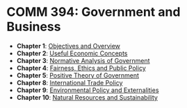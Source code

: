 # COMM 394: Government and Business

* **Chapter 1**: [Objectives and Overview](01-objectives-overview/README.md)
* **Chapter 2**: [Useful Economic Concepts](02-economic-concepts/README.md)
* **Chapter 3**: [Normative Analysis of Government](03-normative-analysis-of-government/README.md)
* **Chapter 4**: [Fairness, Ethics and Public Policy](04-fairness-ethics-public-policy/README.md)
* **Chapter 5**: [Positive Theory of Government](05-positive-theory-of-government/README.md)
* **Chapter 8**: [International Trade Policy](08-international-trade-policy/README.md)
* **Chapter 9**: [Environmental Policy and Externalities](09-environmental-policy/README.md)
* **Chapter 10**: [Natural Resources and Sustainability](10-natural-resources/README.md)

